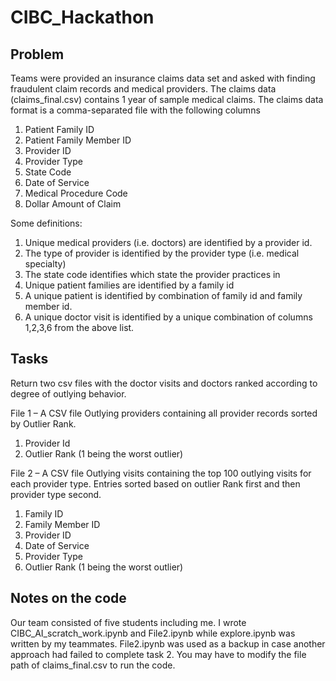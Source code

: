 # CIBC_Hackathon
## Problem
Teams were provided an insurance claims data set and asked with finding fraudulent claim records and medical providers.  The claims data (claims_final.csv) contains 1 year of sample medical claims.
The claims data format is a comma-separated file with the following columns
1. Patient Family ID
2. Patient Family Member ID
3. Provider ID
4. Provider Type
5. State Code
6. Date of Service
7. Medical Procedure Code
8. Dollar Amount of Claim

Some definitions:
1. Unique medical providers (i.e. doctors) are identified by a provider id.
2. The type of provider is identified by the provider type (i.e. medical specialty)
3. The state code identifies which state the provider practices in
4. Unique patient families are identified by a family id
5. A unique patient is identified by combination of family id and family member id.
6. A unique doctor visit is identified by a unique combination of columns 1,2,3,6 from the above list.

## Tasks
Return two csv files with the doctor visits and doctors ranked according to degree of outlying behavior.
 
File 1 – A CSV file Outlying providers containing all provider records sorted by Outlier Rank.
1. Provider Id
2. Outlier Rank (1 being the worst outlier)
 
File 2 – A CSV file Outlying visits containing the top 100 outlying visits for each provider type. Entries sorted based on outlier Rank first and then provider type second.
1. Family ID
2. Family Member ID
3. Provider ID
4. Date of Service
5. Provider Type
6. Outlier Rank (1 being the worst outlier)

## Notes on the code
Our team consisted of five students including me. I wrote CIBC_AI_scratch_work.ipynb and File2.ipynb while explore.ipynb was written by my teammates. File2.ipynb was used as a backup in case another approach had failed to complete task 2.
You may have to modify the file path of claims_final.csv to run the code.